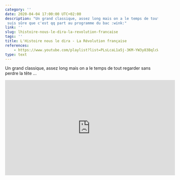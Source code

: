 ```yaml
---
category: ''
date: 2020-04-04 17:00:00 UTC+02:00
description: "Un grand classique, assez long mais on a le temps de tout regarder sans perdre la tête ... Et pis je
 suis sûre que c'est qq part au programme du bac :wink:"
link: ''
slug: lhistoire-nous-le-dira-la-revolution-francaise
tags: ''
title: L'Histoire nous le dira - La Révolution française
references:
    - https://www.youtube.com/playlist?list=PLsLcaL1a5j-3KM-YW3y83BqlcWnp9GOar
type: text
---
```


Un grand classique, assez long mais on a le temps de tout regarder sans perdre la tête ... 

<iframe width="560" height="315" src="https://www.youtube-nocookie.com/embed/videoseries?list=PLsLcaL1a5j-3KM-YW3y83BqlcWnp9GOar" frameborder="0" allow="accelerometer; autoplay; encrypted-media; gyroscope; picture-in-picture" allowfullscreen></iframe>
